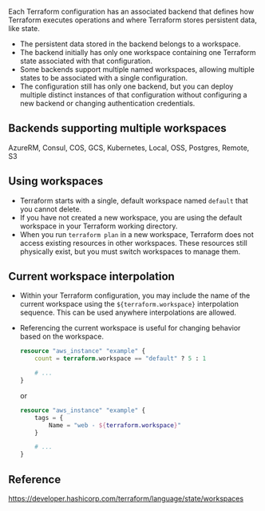 Each Terraform configuration has an associated backend that defines how Terraform executes operations and where Terraform stores persistent data, like state.

- The persistent data stored in the backend belongs to a workspace.
- The backend initially has only one workspace containing one Terraform state associated with that configuration.
- Some backends support multiple named workspaces, allowing multiple states to be associated with a single configuration.
- The configuration still has only one backend, but you can deploy multiple distinct instances of that configuration without configuring a new backend or changing authentication credentials.

## Backends supporting multiple workspaces

AzureRM, Consul, COS, GCS, Kubernetes, Local, OSS, Postgres, Remote, S3

## Using workspaces

- Terraform starts with a single, default workspace named `default` that you cannot delete.
- If you have not created a new workspace, you are using the default workspace in your Terraform working directory.
- When you run `terraform plan` in a new workspace, Terraform does not access existing resources in other workspaces. These resources still physically exist, but you must switch workspaces to manage them.

## Current workspace interpolation

- Within your Terraform configuration, you may include the name of the current workspace using the `${terraform.workspace}` interpolation sequence. This can be used anywhere interpolations are allowed.
- Referencing the current workspace is useful for changing behavior based on the workspace.

    ```terraform
    resource "aws_instance" "example" {
        count = terraform.workspace == "default" ? 5 : 1

        # ...
    }
    ```

    or

    ```terraform
    resource "aws_instance" "example" {
        tags = {
            Name = "web - ${terraform.workspace}"
        }

        # ...
    }
    ```

## Reference

https://developer.hashicorp.com/terraform/language/state/workspaces

